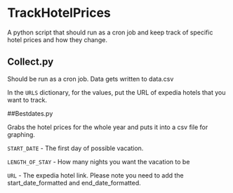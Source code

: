 TrackHotelPrices
================

A python script that should run as a cron job and keep track of specific hotel prices and how they change.

## Collect.py

Should be run as a cron job. Data gets written to data.csv

In the `URLS` dictionary, for the values, put the URL of expedia hotels that you want to track.

##Bestdates.py

Grabs the hotel prices for the whole year and puts it into a csv file for graphing.

`START_DATE` - The first day of possible vacation.

`LENGTH_OF_STAY` - How many nights you want the vacation to be

`URL` - The expedia hotel link. Please note you need to add the start_date_formatted and end_date_formatted.
